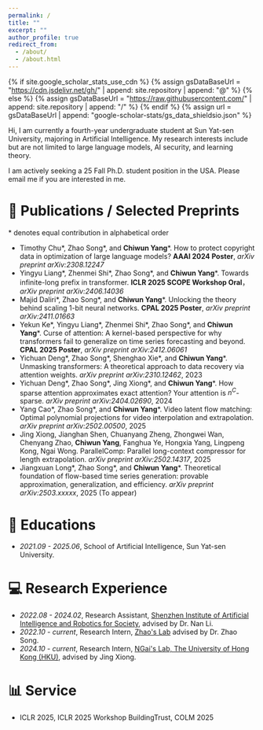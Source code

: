 ```yaml
---
permalink: /
title: ""
excerpt: ""
author_profile: true
redirect_from: 
  - /about/
  - /about.html
---
```

{% if site.google_scholar_stats_use_cdn %}
{% assign gsDataBaseUrl = "https://cdn.jsdelivr.net/gh/" | append: site.repository | append: "@" %}
{% else %}
{% assign gsDataBaseUrl = "https://raw.githubusercontent.com/" | append: site.repository | append: "/" %}
{% endif %}
{% assign url = gsDataBaseUrl | append: "google-scholar-stats/gs_data_shieldsio.json" %}

<span class='anchor' id='about-me'></span>

Hi, I am currently a fourth-year undergraduate student at Sun Yat-sen University, majoring in Artificial Intelligence. My research interests include but are not limited to large language models, AI security, and learning theory.

I am actively seeking a 25 Fall Ph.D. student position in the USA. Please email me if you are interested in me.

# 📝 Publications / Selected Preprints

\* denotes equal contribution in alphabetical order

* Timothy Chu\*, Zhao Song\*, and **Chiwun Yang**\*. How to protect copyright data in optimization of large language models? **AAAI 2024 Poster**, *arXiv preprint arXiv:2308.12247*
* Yingyu Liang\*, Zhenmei Shi\*, Zhao Song\*, and **Chiwun Yang**\*. Towards infinite-long prefix in transformer. **ICLR 2025 SCOPE Workshop Oral**， *arXiv preprint arXiv:2406.14036*
* Majid Daliri\*, Zhao Song\*, and **Chiwun Yang**\*. Unlocking the theory behind scaling 1-bit neural networks. **CPAL 2025 Poster**, *arXiv preprint arXiv:2411.01663*
* Yekun Ke\*, Yingyu Liang\*, Zhenmei Shi\*, Zhao Song\*, and **Chiwun Yang**\*. Curse of attention: A kernel-based perspective for why transformers fail to generalize on time series forecasting and beyond. **CPAL 2025 Poster**, *arXiv preprint arXiv:2412.06061*
* Yichuan Deng\*, Zhao Song\*, Shenghao Xie\*, and **Chiwun Yang**\*. Unmasking transformers: A theoretical approach to data recovery via attention weights. *arXiv preprint arXiv:2310.12462*, 2023
* Yichuan Deng\*, Zhao Song\*, Jing Xiong\*, and **Chiwun Yang**\*. How sparse attention approximates exact attention? Your attention is $n^C$-sparse. *arXiv preprint arXiv:2404.02690*, 2024
* Yang Cao\*, Zhao Song\*, and **Chiwun Yang**\*. Video latent flow matching: Optimal polynomial projections for video interpolation and extrapolation. *arXiv preprint arXiv:2502.00500*, 2025
* Jing Xiong, Jianghan Shen, Chuanyang Zheng, Zhongwei Wan, Chenyang Zhao, **Chiwun Yang**, Fanghua Ye, Hongxia Yang, Lingpeng Kong, Ngai Wong. ParallelComp: Parallel long-context compressor for length extrapolation. *arXiv preprint arXiv:2502.14317*, 2025
* Jiangxuan Long\*, Zhao Song\*, and **Chiwun Yang**\*. Theoretical foundation of flow-based time series generation: provable approximation, generalization, and efficiency. *arXiv preprint arXiv:2503.xxxxx*, 2025 (To appear)

# 📖 Educations

- *2021.09 - 2025.06*, School of Artificial Intelligence, Sun Yat-sen University.

# 💻 Research Experience

- *2022.08 - 2024.02*, Research Assistant, [Shenzhen Institute of Artificial Intelligence and Robotics for Society](https://airs.cuhk.edu.cn/en), advised by Dr. Nan Li.
- *2022.10 - current*, Research Intern, [Zhao's Lab](https://www.youtube.com/@zhaosong2031) advised by Dr. Zhao Song.
- *2024.10 - current*, Research Intern, [NGai's Lab, The University of Hong Kong (HKU)](https://www.eee.hku.hk/~nwong/), advised by Jing Xiong.

# 📊 Service

- ICLR 2025, ICLR 2025 Workshop BuildingTrust, COLM 2025
